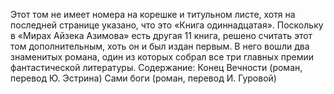 <!--2024-05-04 15:31:24-->
Этот том не имеет номера на корешке и титульном листе, хотя на последней странице указано, что это «Книга одиннадцатая». Поскольку в «Мирах Айзека Азимова» есть другая 11 книга, решено считать этот том дополнительным, хоть он и был издан первым.
    В него вошли два знаменитых романа, один из которых собрал все три главных премии фантастической литературы.
    Содержание:
    Конец Вечности (роман, перевод Ю. Эстрина)
    Сами боги (роман, перевод И. Гуровой)
